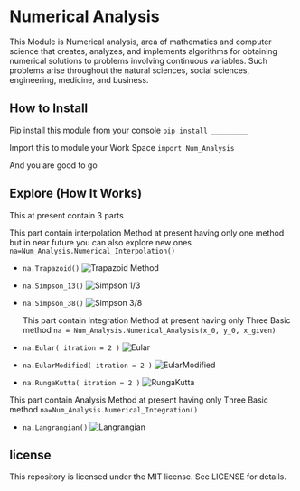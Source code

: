 # Numerical Analysis

This Module is Numerical analysis, area of mathematics and computer science that creates, analyzes, and implements algorithms for obtaining numerical solutions to problems involving continuous variables. Such problems arise throughout the natural sciences, social sciences, engineering, medicine, and business.

## How to Install

Pip install this module from your console
`pip install _________`

Import this to module your Work Space
`import Num_Analysis`

And you are good to go

## Explore (How It Works)

This at present contain 3 parts

This part contain interpolation Method at present having only one method but in near future you can also explore new ones
`na=Num_Analysis.Numerical_Interpolation()`

- `na.Trapazoid()` ![Trapazoid Method]()
- `na.Simpson_13()` ![Simpson 1/3]()
- `na.Simpson_38()` ![Simpson 3/8]()

  This part contain Integration Method at present having only Three Basic method
  `na = Num_Analysis.Numerical_Analysis(x_0, y_0, x_given)`

- `na.Eular( itration = 2 )` ![Eular]()
- `na.EularModified( itration = 2 )` ![EularModified]()
- `na.RungaKutta( itration = 2 )` ![RungaKutta]()

This part contain Analysis Method at present having only Three Basic method
`na=Num_Analysis.Numerical_Integration()`

- `na.Langrangian()` ![Langrangian]()

## license

This repository is licensed under the MIT license.
See LICENSE for details.

